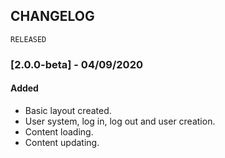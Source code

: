 ## CHANGELOG

`RELEASED`
### [2.0.0-beta] - 04/09/2020
#### Added
- Basic layout created.
- User system, log in, log out and user creation.
- Content loading.
- Content updating.
